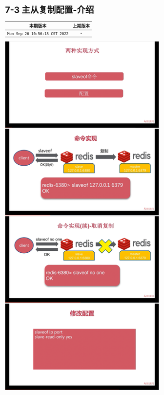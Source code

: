 # 7-3 主从复制配置-介绍

|本期版本|上期版本
|:---:|:---:
`Mon Sep 26 10:56:18 CST 2022` | -

<img src="./01.png" />
<img src="./02.png" />
<img src="./03.png" />
<img src="./04.png" />